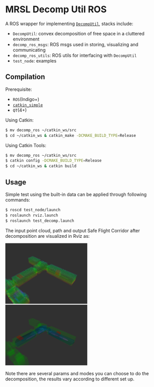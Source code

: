 MRSL Decomp Util ROS
===============
A ROS wrapper for implementing [`DecompUtil`](https://github.com/sikang/DecompUtil.git), stacks include:
  - `DecompUtil`: convex decomposition of free space in a cluttered environment
  - `decomp_ros_msgs`: ROS msgs used in storing, visualizing and communicating
  - `decomp_ros_utils`: ROS utils for interfacing with `DecompUtil`
  - `test_node`: examples

## Compilation
Prerequisite:
  - `ROS`(Indigo+)
  - [`catkin_simple`](https://github.com/catkin/catkin_simple)
  - `QT`(4+)

Using Catkin:
```sh
$ mv decomp_ros ~/catkin_ws/src
$ cd ~/catkin_ws & catkin_make -DCMAKE_BUILD_TYPE=Release
```
Using Catkin Tools:
```sh
$ mv decomp_ros ~/catkin_ws/src
$ catkin config -DCMAKE_BUILD_TYPE=Release
$ cd ~/catkin_ws & catkin build
```

## Usage
Simple test using the built-in data can be applied through following commands:
```sh
$ roscd test_node/launch
$ roslaunch rviz.launch
$ roslaunch test_decomp.launch
```

The input point cloud, path and output Safe Flight Corridor after decomposition are visualized in Rviz as:

<img src="./test_node/samples/sample1.png" width="256"> <img src="./test_node/samples/sample2.png" width="256">

Note there are several params and modes you can choose to do the decomposition, the results vary according to different set up.
